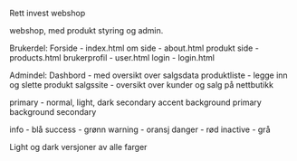 Rett invest webshop

webshop, med produkt styring og admin.


Brukerdel:
Forside - index.html
om side - about.html
produkt side - products.html
brukerprofil - user.html
login - login.html


Admindel:
Dashbord - med oversikt over salgsdata
produktliste - legge inn og slette produkt
salgssite - oversikt over kunder og salg på nettbutikk


primary - normal, light, dark
secondary
accent
background primary
background secondary

info - blå
success - grønn
warning - oransj
danger - rød
inactive - grå

Light og dark versjoner av alle farger

